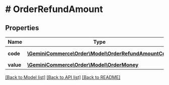 # # OrderRefundAmount


## Properties 


Name | Type | Description | Notes
------------ | ------------- | ------------- | -------------
**code**| [**\GeminiCommerce\Order\Model\OrderRefundAmountCode**](OrderRefundAmountCode.md) |  for more information please, see Model/OrderRefundAmountCode.php  | [optional]
**value**| [**\GeminiCommerce\Order\Model\OrderMoney**](OrderMoney.md) |   | [optional]


[[Back to Model list]](../../README.md#models) [[Back to API list]](../../README.md#endpoints) [[Back to README]](../../README.md)

